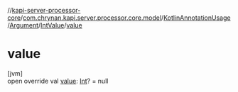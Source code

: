 //[kapi-server-processor-core](../../../../../index.md)/[com.chrynan.kapi.server.processor.core.model](../../../index.md)/[KotlinAnnotationUsage](../../index.md)/[Argument](../index.md)/[IntValue](index.md)/[value](value.md)

# value

[jvm]\
open override val [value](value.md): [Int](https://kotlinlang.org/api/latest/jvm/stdlib/kotlin/-int/index.html)? = null
